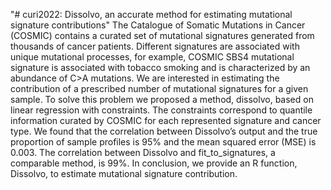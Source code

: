 "# curi2022: Dissolvo, an accurate method for estimating mutational signature contributions" 
The Catalogue of Somatic Mutations in Cancer (COSMIC) contains a curated set of mutational signatures generated from thousands of cancer patients. Different signatures are associated with unique mutational processes, for example, COSMIC SBS4 mutational signature is associated with tobacco smoking and is characterized by an abundance of C>A mutations. We are interested in estimating the contribution of a prescribed number of mutational signatures for a given sample. To solve this problem we proposed a method, dissolvo, based on linear regression with constraints. The constraints correspond to quantile information curated by COSMIC for each represented signature and cancer type. We found that the correlation between Dissolvo’s output and the true proportion of sample profiles is 95% and the mean squared error (MSE) is 0.003. The correlation between Dissolvo and fit_to_signatures, a comparable method, is 99%. In conclusion, we provide an R function, Dissolvo, to estimate mutational signature contribution.
